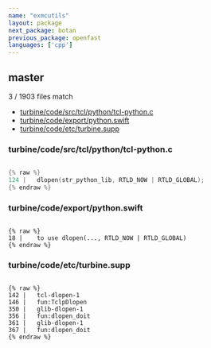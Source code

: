 ```yaml
---
name: "exmcutils"
layout: package
next_package: botan
previous_package: openfast
languages: ['cpp']
---
```

## master
3 / 1903 files match

 - [turbine/code/src/tcl/python/tcl-python.c](#turbinecodesrctclpythontcl-pythonc)
 - [turbine/code/export/python.swift](#turbinecodeexportpythonswift)
 - [turbine/code/etc/turbine.supp](#turbinecodeetcturbinesupp)

### turbine/code/src/tcl/python/tcl-python.c

```cpp

{% raw %}
124 |   dlopen(str_python_lib, RTLD_NOW | RTLD_GLOBAL);
{% endraw %}

```
### turbine/code/export/python.swift

```

{% raw %}
18 |    to use dlopen(..., RTLD_NOW | RTLD_GLOBAL)
{% endraw %}

```
### turbine/code/etc/turbine.supp

```

{% raw %}
142 |   tcl-dlopen-1
146 |   fun:TclpDlopen
350 |   glib-dlopen-1
356 |   fun:dlopen_doit
361 |   glib-dlopen-1
367 |   fun:dlopen_doit
{% endraw %}

```